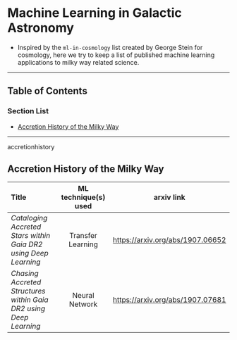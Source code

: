 # Machine Learning in Galactic Astronomy

* Inspired by the `ml-in-cosmology` list created by George Stein for cosmology, here we try to keep a list of published machine learning applications to milky way related science.

---
## Table of Contents

### Section List

- [Accretion History of the Milky Way](#accretionhistory)

---
<a name=''>accretionhistory</a>
## Accretion History of the Milky Way

| Title | ML technique(s) used | arxiv link |
| :---- | :------------------: | :--------: |
| *Cataloging Accreted Stars within Gaia DR2 using Deep Learning* | Transfer Learning | https://arxiv.org/abs/1907.06652 | 
| *Chasing Accreted Structures within Gaia DR2 using Deep Learning* | Neural Network | https://arxiv.org/abs/1907.07681 |

&nbsp;